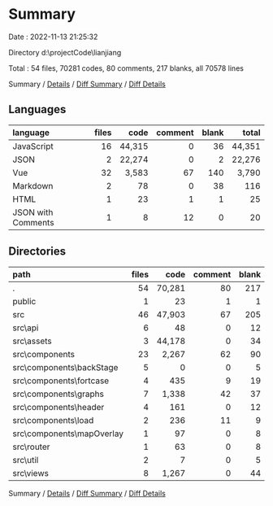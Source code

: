 # Summary

Date : 2022-11-13 21:25:32

Directory d:\\projectCode\\lianjiang

Total : 54 files,  70281 codes, 80 comments, 217 blanks, all 70578 lines

Summary / [Details](details.md) / [Diff Summary](diff.md) / [Diff Details](diff-details.md)

## Languages
| language | files | code | comment | blank | total |
| :--- | ---: | ---: | ---: | ---: | ---: |
| JavaScript | 16 | 44,315 | 0 | 36 | 44,351 |
| JSON | 2 | 22,274 | 0 | 2 | 22,276 |
| Vue | 32 | 3,583 | 67 | 140 | 3,790 |
| Markdown | 2 | 78 | 0 | 38 | 116 |
| HTML | 1 | 23 | 1 | 1 | 25 |
| JSON with Comments | 1 | 8 | 12 | 0 | 20 |

## Directories
| path | files | code | comment | blank | total |
| :--- | ---: | ---: | ---: | ---: | ---: |
| . | 54 | 70,281 | 80 | 217 | 70,578 |
| public | 1 | 23 | 1 | 1 | 25 |
| src | 46 | 47,903 | 67 | 205 | 48,175 |
| src\\api | 6 | 48 | 0 | 12 | 60 |
| src\\assets | 3 | 44,178 | 0 | 34 | 44,212 |
| src\\components | 23 | 2,267 | 62 | 90 | 2,419 |
| src\\components\\backStage | 5 | 0 | 0 | 5 | 5 |
| src\\components\\fortcase | 4 | 435 | 9 | 19 | 463 |
| src\\components\\graphs | 7 | 1,338 | 42 | 37 | 1,417 |
| src\\components\\header | 4 | 161 | 0 | 12 | 173 |
| src\\components\\load | 2 | 236 | 11 | 9 | 256 |
| src\\components\\mapOverlay | 1 | 97 | 0 | 8 | 105 |
| src\\router | 1 | 63 | 0 | 8 | 71 |
| src\\util | 2 | 7 | 0 | 5 | 12 |
| src\\views | 8 | 1,267 | 0 | 44 | 1,311 |

Summary / [Details](details.md) / [Diff Summary](diff.md) / [Diff Details](diff-details.md)